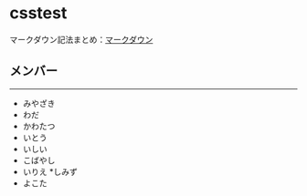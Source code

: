 # csstest

マークダウン記法まとめ：[マークダウン](https://qiita.com/kamorits/items/6f342da395ad57468ae3)

## メンバー
---
* みやざき
* わだ
* かわたつ
* いとう
* いしい
* こばやし
* いりえ
*しみず
* よこた